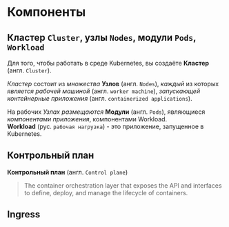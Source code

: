 
# Компоненты

## Кластер `Cluster`, узлы `Nodes`, модули `Pods`, `Workload`
Для того, чтобы работать в среде Kubernetes, вы создаёте **Кластер** (англ. `Cluster`).

*Кластер* состоит из *множества* **Узлов** (англ. `Nodes`), *каждый* из которых *является рабочей машиной* (англ. `worker machine`), *запускающей контейнерные приложения* (англ. `containerized applications`).

На рабочих *Узлах размещаются* **Модули** (англ. `Pods`), являющиеся *компонентами приложения*, компонентами Workload.  
**Workload** (рус. `рабочая нагрузка`) - это приложение, запущенное в Kubernetes.

## Контрольный план

**Контрольный план** (англ. `Control plane`)
> The container orchestration layer that exposes the API and interfaces to define, deploy, and manage the lifecycle of containers.




## Ingress
